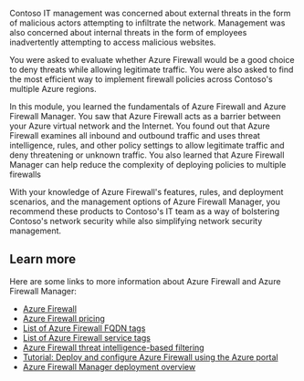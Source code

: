 Contoso IT management was concerned about external threats in the form of malicious actors attempting to infiltrate the network. Management was also concerned about internal threats in the form of employees inadvertently attempting to access malicious websites.

You were asked to evaluate whether Azure Firewall would be a good choice to deny threats while allowing legitimate traffic. You were also asked to find the most efficient way to implement firewall policies across Contoso's multiple Azure regions.

In this module, you learned the fundamentals of Azure Firewall and Azure Firewall Manager. You saw that Azure Firewall acts as a barrier between your Azure virtual network and the Internet. You found out that Azure Firewall examines all inbound and outbound traffic and uses threat intelligence, rules, and other policy settings to allow legitimate traffic and deny threatening or unknown traffic. You also learned that Azure Firewall Manager can help reduce the complexity of deploying policies to multiple firewalls

With your knowledge of Azure Firewall's features, rules, and deployment scenarios, and the management options of Azure Firewall Manager, you recommend these products to Contoso's IT team as a way of bolstering Contoso's network security while also simplifying network security management.

## Learn more

Here are some links to more information about Azure Firewall and Azure Firewall Manager:

- [Azure Firewall](https://azure.microsoft.com//services/azure-firewall/)
- [Azure Firewall pricing](https://azure.microsoft.com/pricing/details/azure-firewall/)
- [List of Azure Firewall FQDN tags](https://docs.microsoft.com/azure/firewall/fqdn-tags)
- [List of Azure Firewall service tags](https://docs.microsoft.com/azure/virtual-network/service-tags-overview#available-service-tags)
- [Azure Firewall threat intelligence-based filtering](https://docs.microsoft.com/azure/firewall/threat-intel)
- [Tutorial: Deploy and configure Azure Firewall using the Azure portal](https://docs.microsoft.com/azure/firewall/tutorial-firewall-deploy-portal?azure-portal=true)
- [Azure Firewall Manager deployment overview](https://docs.microsoft.com/azure/firewall-manager/deployment-overview)
